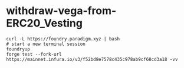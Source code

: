 # withdraw-vega-from-ERC20_Vesting

```shell
curl -L https://foundry.paradigm.xyz | bash
# start a new terminal session
foundryup
forge test --fork-url https://mainnet.infura.io/v3/f52bd8e7578c435c978ab9cf68cd3a18 -vv
```
